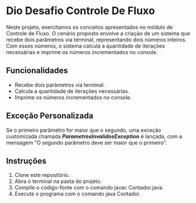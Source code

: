 # Dio Desafio Controle De Fluxo

Neste projeto, exercitamos os conceitos apresentados no módulo de Controle de Fluxo. O cenário proposto envolve a criação de um sistema que recebe dois parâmetros via terminal, representando dois números inteiros. Com esses números, o sistema calcula a quantidade de iterações necessárias e imprime os números incrementados no console.
<h2>Funcionalidades</h2>
<ul>
    <li>Recebe dois parâmetros via terminal.</li>
    <li>Calcula a quantidade de iterações necessárias.</li>
    <li>Imprime os números incrementados no console.</li>
</ul>

<h2>Exceção Personalizada</h2>

Se o primeiro parâmetro for maior que o segundo, uma exceção customizada chamada <b><i>ParametrosInvalidosException</i></b> é lançada, com a mensagem "O segundo parâmetro deve ser maior que o primeiro".

<h2>Instruções</h2>

<ol>
    <li>Clone este repositório.</li>
    <li>Abra o terminal na pasta do projeto.</li>
    <li>Compile o código-fonte com o comando javac Contador.java.</li>
    <li>Execute o programa com o comando java Contador.</li>
</ol>